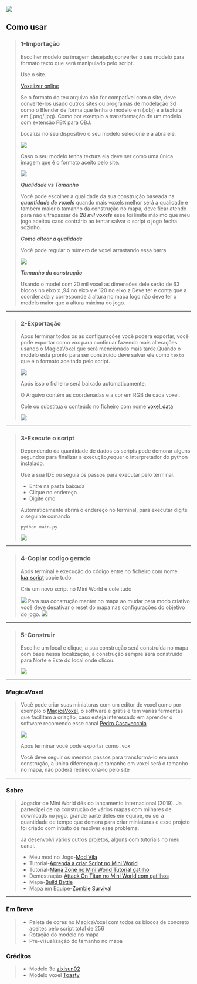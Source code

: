 
<img src="Imagens/banner.jpg">

## Como usar

>### 1-Importação
>
>Escolher modelo ou imagem desejado,converter o seu modelo para formato texto 
>que será manipulado pelo script. 
>
>Use o site.
>
>[Voxelizer online](https://drububu.com/miscellaneous/voxelizer)
>
>Se o formato do teu arquivo não for compatível com o site, deve converte-los usado outros sites
>ou programas de modelação 3d como o Blender de forma que tenha o modelo em (.obj) e a textura em 
>(.png/.jpg). Como por exemplo a transformação de um modelo com extensão FBX para OBJ.
>
>Localiza no seu dispositivo o seu modelo selecione e a abra ele.
>
><img src="Imagens/open_file.jpg">
>
>Caso o seu modelo tenha textura ela deve ser como uma única imagem que é o formato aceito pelo site.
>
><img src="Imagens/open_texture.jpg">
>
>***Qualidade vs Tamanho***
>
>Você pode escolher a qualidade da sua construção baseada na ***quantidade de voxels*** quando mais voxels 
>melhor será a qualidade e também maior o tamanho da construção no mapa, deve ficar atendo para não 
>ultrapassar de ***28 mil voxels*** esse foi limite máximo que meu jogo aceitou caso contrário ao tentar 
>salvar o script o jogo fecha sozinho. 
>
>***Como altear a qualidade***
>
>Você pode regular o número de voxel arrastando essa barra
>
><img src="Imagens/quality.jpg">
>
>***Tamanho da construção***
>
>Usando o model com 20 mil voxel as dimensões dele serão de 63 blocos no eixo x ,94 no eixo y e 
>120 no eixo z.Deve ter e conta que a coordenada y corresponde à altura no mapa logo não deve 
>ter o modelo maior que a altura máxima do jogo. 

---

>### 2-Exportação
>
>Após terminar todos os as configurações você poderá exportar, você pode exportar como vox para 
>continuar fazendo mais alterações usando o MagicaVoxel que será mencionado mais tarde.Quando o 
>modelo está pronto para ser construído deve salvar ele como `texto` que é o formato aceitado pelo script.
>
><img src="Imagens/save_as_text.jpg">
>
>Após isso o ficheiro será baixado automaticamente.
>
>O Arquivo contém as coordenadas e a cor em RGB de cada voxel.
>
>Cole ou substitua o conteúdo no ficheiro com nome [voxel_data](voxel_data.txt)
>
><img src="Imagens/voxel_data.jpg">
>

---

>### 3-Execute o script
>
>Dependendo da quantidade de dados os scripts pode demorar alguns segundos 
>para finalizar a execução,requer o interpretador do python instalado.
>
>Use a sua IDE ou seguia os passos para executar pelo terminal.
>
>  - Entre na pasta baixada
>  - Clique no endereço 
>  - Digite cmd
>  
>  
>Automaticamente abrirá o endereço no terminal, para executar digite o seguinte comando 
>
>`````
>python main.py
>`````
>
><img src="Imagens/run_script.jpg">

---

>### 4-Copiar codigo gerado
>Após terminal e execução do código entre no ficheiro com nome [lua_script](lua_script.txt) copie tudo.
>
>Crie um novo script no Mini World e cole tudo
>
><img src="Imagens/save_script.jpg">
>Para sua construção manter no mapa ao mudar para modo criativo você deve desativar o reset 
>do mapa nas configurações do objetivo do jogo.
>
><img src="Imagens/map_reset.jpg">

---

>### 5-Construir
>Escolhe um local e clique, a sua construção será construída no mapa com base nessa localização, 
>a construção sempre será construído para Norte e Este do local onde clicou.  
>
><img src="Imagens/buide_diretion.jpg">

---

### MagicaVoxel
>Você pode criar suas miniaturas com um editor de voxel como por exemplo o [MagicaVoxel](https://ephtracy.github.io/), 
>o software é grátis e tem várias fermentas que facilitam a criação, caso esteja interessado 
>em aprender o software recomendo esse canal [Pedro Casavecchia](https://youtube.com/playlist?list=PLyZDKlVOJ6PD-5sEIx1bo09RnIiaTxbKi)
>
><img src="Imagens/magica_voxel.jpg">
>
>Após terminar você pode exportar como .vox 
>
>Você deve seguir os mesmos passos para transformá-lo em uma construção, 
>a única diferença que tamanho em voxel será o tamanho no mapa, 
>não poderá redireciona-lo pelo site 

---

### Sobre 

>Jogador de Mini World dês do lançamento internacional (2019). Ja partecipei de  na 
>construção de vários mapas com milhares de downloads no jogo, grande parte deles em equipe, 
>eu sei a quantidade de tempo que demora para criar miniaturas e esse projeto foi criado com 
>intuito de resolver esse problema. 
>
>Ja desenvolvi vários outros projetos, alguns com tutoriais no meu canal.
>
> - Meu mod no Jogo-[Mod Vila](https://youtu.be/K5rDJA4fVP8)
> - Tutorial-[Aprenda a criar Script no Mini World](https://youtu.be/o3kTtwPi1aY)
> - Tutorial-[Mana Zone no Mini World Tutorial gatilho](https://youtu.be/ycN9c23HtZg)
> - Demostração-[Attack On Titan no Mini World com gatilhos](https://youtu.be/AuoYdFmxB5o)
> - Mapa-[Build Battle](https://youtu.be/7gamXzzcVxE)
> - Mapa em Equipe-[Zombie Survival](https://youtu.be/I37zXGPAXyU)
> 

---

### Em Breve
> - Paleta de cores no MagicaVoxel com todos os blocos de concreto aceites pelo script total de 256 
> - Rotação do modelo no mapa
> - Pré-visualização  do tamanho no mapa

### Créditos

>
> - Modelo 3d [zixisun02](https://sketchfab.com/zixisun51)
> - Modelo voxel [Toasty](https://instagram.com/toast_tries_art?utm_medium=copy_link)






























